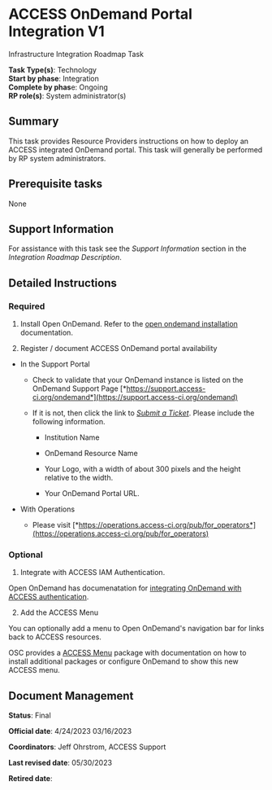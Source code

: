 # ACCESS OnDemand Portal Integration V1

Infrastructure Integration Roadmap Task

**Task Type(s)**: Technology  
**Start by phase**: Integration  
**Complete by phas**e: Ongoing  
**RP role(s)**: System administrator(s)

## Summary

This task provides Resource Providers instructions on how to deploy an ACCESS integrated OnDemand portal. This task will generally be performed by RP system administrators.

## Prerequisite tasks

None

## Support Information

For assistance with this task see the *Support Information* section in the *Integration Roadmap Description*.

## Detailed Instructions

### Required

1. Install Open OnDemand. Refer to the
  [open ondemand installation](https://osc.github.io/ood-documentation/latest/installation.html) documentation.

2. Register / document ACCESS OnDemand portal availability

- In the Support Portal

  - Check to validate that your OnDemand instance is listed on the OnDemand Support Page [*https://support.access-ci.org/ondemand*](https://support.access-ci.org/ondemand)

  - If it is not, then click the link to [*Submit a Ticket*](https://support.access-ci.org/open-a-ticket?resource=issue_not_resource_related&is_your_issue_related_to_allocations_=No&category=ACCESS-Support-OnDemand&subject=List%20my%20OnDemand%20installation&problem_description=Please%20list%20my%20OnDemand%20Installation%20on%20the%20ACCESS%20Support%20website.&tag2=249). Please include the following information.

    - Institution Name

    - OnDemand Resource Name

    - Your Logo, with a width of about 300 pixels and the height relative to the width.

    - Your OnDemand Portal URL.

- With Operations

  - Please visit [*https://operations.access-ci.org/pub/for_operators*](https://operations.access-ci.org/pub/for_operators)

### Optional

1. Integrate with ACCESS IAM Authentication.

Open OnDemand has documenatation for [integrating OnDemand with ACCESS authentication](https://osc.github.io/ood-documentation/latest/authentication/nsf-access.html).

2. Add the ACCESS Menu

You can optionally add a menu to Open OnDemand's navigation bar for links back to
ACCESS resources.

OSC provides a [ACCESS Menu](https://github.com/OSC/bc_access_menu) package with documentation
on how to install additional packages or configure OnDemand to show this new ACCESS menu.

## Document Management

**Status**: Final

**Official date**: 4/24/2023 03/16/2023

**Coordinators**: Jeff Ohrstrom, ACCESS Support

**Last revised date**: 05/30/2023

**Retired date**:
